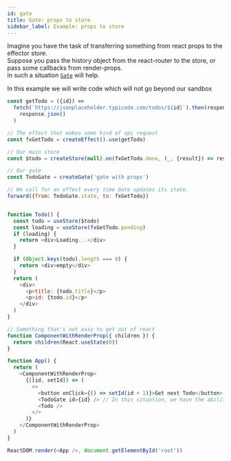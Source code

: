 ```yaml
---
id: gate
title: Gate: props to store
sidebar_label: Example: props to store
---
```


Imagine you have the task of transferring something from react props to the effector store.   
Suppose you pass the history object from the react-router to the store, or pass some callbacks from render-props.  
In such a situation [`Gate`](https://effector.now.sh/en/api/effector-react/gate) will help.  

In this example we will write code which will not go beyond our sandbox
```js try
const getTodo = ({id}) =>
  fetch(`https://jsonplaceholder.typicode.com/todos/${id}`).then(response =>
    response.json()
  )

// The effect that makes some kind of api request
const fxGetTodo = createEffect().use(getTodo)

// Our main store
const $todo = createStore(null).on(fxGetTodo.done, (_, {result}) => result)

// Our gate
const TodoGate = createGate('gate with props')

// We call for an effect every time Gate updates its state.
forward({from: TodoGate.state, to: fxGetTodo})


function Todo() {
  const todo = useStore($todo)
  const loading = useStore(fxGetTodo.pending)
  if (loading) {
    return <div>Loading...</div>
  }

  if (Object.keys(todo).length === 0) {
    return <div>empty</div>
  }
  return (
    <div>
      <p>title: {todo.title}</p>
      <p>id: {todo.id}</p>
    </div>
  )
}

// Something that's not easy to get out of react
function ComponentWithRenderProp({ children }) {
  return children(React.useState(0))
}

function App() {
  return (
    <ComponentWithRenderProp>
      {([id, setId]) => (
      	<>
          <button onClick={() => setId(id + 1)}>Get next Todo</button>
          <TodoGate id={id} /> // In this situation, we have the ability to simultaneously render a component and make a request, rather than wait for the component.
          <Todo />
        </>
      )}
    </ComponentWithRenderProp>
  )
}

ReactDOM.render(<App />, document.getElementById('root'))
```
